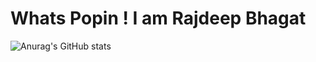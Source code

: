 <h1>Whats Popin ! I am Rajdeep Bhagat</h1>

![Anurag's GitHub stats](https://github-readme-stats.vercel.app/api?username=bhagat121&show_icons=true&theme=radical)
